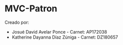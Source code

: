 # MVC-Patron
Creado por:
* Josué David Avelar Ponce - Carnet: AP172038
* Katherine Dayanna Díaz Zúniga - Carnet: DZ180657
